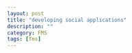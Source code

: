 ```yaml
---
layout: post
title: "developing social applications"
description: ""
category: FMS
tags: [fms]
---
```

